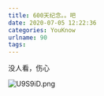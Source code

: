 ```yaml
---
title: 600天纪念。。吧
date: 2020-07-05 12:22:36
categories: YouKnow
urlname: 90
tags:
---
```

<!--markdown-->没人看，伤心
![U9S9iD.png](https://s1.ax1x.com/2020/07/05/U9S9iD.png)
